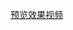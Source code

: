 
[预览效果视频](https://github.com/Junkmer/FlutterBoostExample/blob/master/69de9d2ca58d20b8e3503f6ab9bdcc1c.mp4)
